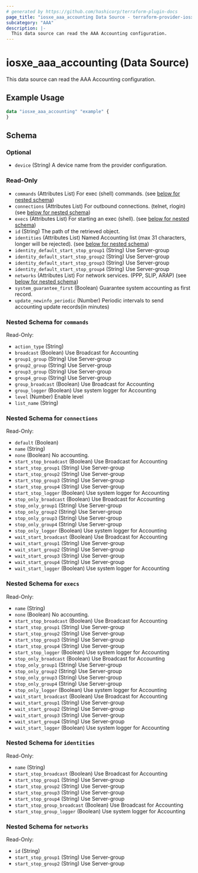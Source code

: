 ```yaml
---
# generated by https://github.com/hashicorp/terraform-plugin-docs
page_title: "iosxe_aaa_accounting Data Source - terraform-provider-iosxe"
subcategory: "AAA"
description: |-
  This data source can read the AAA Accounting configuration.
---
```


# iosxe_aaa_accounting (Data Source)

This data source can read the AAA Accounting configuration.

## Example Usage

```terraform
data "iosxe_aaa_accounting" "example" {
}
```

<!-- schema generated by tfplugindocs -->
## Schema

### Optional

- `device` (String) A device name from the provider configuration.

### Read-Only

- `commands` (Attributes List) For exec (shell) commands. (see [below for nested schema](#nestedatt--commands))
- `connections` (Attributes List) For outbound connections. (telnet, rlogin) (see [below for nested schema](#nestedatt--connections))
- `execs` (Attributes List) For starting an exec (shell). (see [below for nested schema](#nestedatt--execs))
- `id` (String) The path of the retrieved object.
- `identities` (Attributes List) Named Accounting list (max 31 characters, longer will be rejected). (see [below for nested schema](#nestedatt--identities))
- `identity_default_start_stop_group1` (String) Use Server-group
- `identity_default_start_stop_group2` (String) Use Server-group
- `identity_default_start_stop_group3` (String) Use Server-group
- `identity_default_start_stop_group4` (String) Use Server-group
- `networks` (Attributes List) For network services. (PPP, SLIP, ARAP) (see [below for nested schema](#nestedatt--networks))
- `system_guarantee_first` (Boolean) Guarantee system accounting as first record.
- `update_newinfo_periodic` (Number) Periodic intervals to send accounting update records(in minutes)

<a id="nestedatt--commands"></a>
### Nested Schema for `commands`

Read-Only:

- `action_type` (String)
- `broadcast` (Boolean) Use Broadcast for Accounting
- `group1_group` (String) Use Server-group
- `group2_group` (String) Use Server-group
- `group3_group` (String) Use Server-group
- `group4_group` (String) Use Server-group
- `group_broadcast` (Boolean) Use Broadcast for Accounting
- `group_logger` (Boolean) Use system logger for Accounting
- `level` (Number) Enable level
- `list_name` (String)


<a id="nestedatt--connections"></a>
### Nested Schema for `connections`

Read-Only:

- `default` (Boolean)
- `name` (String)
- `none` (Boolean) No accounting.
- `start_stop_broadcast` (Boolean) Use Broadcast for Accounting
- `start_stop_group1` (String) Use Server-group
- `start_stop_group2` (String) Use Server-group
- `start_stop_group3` (String) Use Server-group
- `start_stop_group4` (String) Use Server-group
- `start_stop_logger` (Boolean) Use system logger for Accounting
- `stop_only_broadcast` (Boolean) Use Broadcast for Accounting
- `stop_only_group1` (String) Use Server-group
- `stop_only_group2` (String) Use Server-group
- `stop_only_group3` (String) Use Server-group
- `stop_only_group4` (String) Use Server-group
- `stop_only_logger` (Boolean) Use system logger for Accounting
- `wait_start_broadcast` (Boolean) Use Broadcast for Accounting
- `wait_start_group1` (String) Use Server-group
- `wait_start_group2` (String) Use Server-group
- `wait_start_group3` (String) Use Server-group
- `wait_start_group4` (String) Use Server-group
- `wait_start_logger` (Boolean) Use system logger for Accounting


<a id="nestedatt--execs"></a>
### Nested Schema for `execs`

Read-Only:

- `name` (String)
- `none` (Boolean) No accounting.
- `start_stop_broadcast` (Boolean) Use Broadcast for Accounting
- `start_stop_group1` (String) Use Server-group
- `start_stop_group2` (String) Use Server-group
- `start_stop_group3` (String) Use Server-group
- `start_stop_group4` (String) Use Server-group
- `start_stop_logger` (Boolean) Use system logger for Accounting
- `stop_only_broadcast` (Boolean) Use Broadcast for Accounting
- `stop_only_group1` (String) Use Server-group
- `stop_only_group2` (String) Use Server-group
- `stop_only_group3` (String) Use Server-group
- `stop_only_group4` (String) Use Server-group
- `stop_only_logger` (Boolean) Use system logger for Accounting
- `wait_start_broadcast` (Boolean) Use Broadcast for Accounting
- `wait_start_group1` (String) Use Server-group
- `wait_start_group2` (String) Use Server-group
- `wait_start_group3` (String) Use Server-group
- `wait_start_group4` (String) Use Server-group
- `wait_start_logger` (Boolean) Use system logger for Accounting


<a id="nestedatt--identities"></a>
### Nested Schema for `identities`

Read-Only:

- `name` (String)
- `start_stop_broadcast` (Boolean) Use Broadcast for Accounting
- `start_stop_group1` (String) Use Server-group
- `start_stop_group2` (String) Use Server-group
- `start_stop_group3` (String) Use Server-group
- `start_stop_group4` (String) Use Server-group
- `start_stop_group_broadcast` (Boolean) Use Broadcast for Accounting
- `start_stop_group_logger` (Boolean) Use system logger for Accounting


<a id="nestedatt--networks"></a>
### Nested Schema for `networks`

Read-Only:

- `id` (String)
- `start_stop_group1` (String) Use Server-group
- `start_stop_group2` (String) Use Server-group
